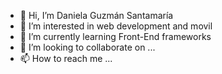 - 👋 Hi, I’m Daniela Guzmán Santamaría
- 👀 I’m interested in web development and movil
- 🌱 I’m currently learning Front-End frameworks
- 💞️ I’m looking to collaborate on ...
- 📫 How to reach me ...

<!---
danyela822/danyela822 is a ✨ special ✨ repository because its `README.md` (this file) appears on your GitHub profile.
You can click the Preview link to take a look at your changes.
--->
